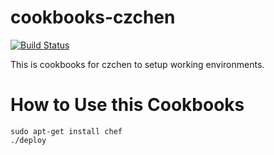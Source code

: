 # cookbooks-czchen
[![Build Status](https://travis-ci.org/czchen/cookbook-czchen.png?branch=master)](https://travis-ci.org/czchen/cookbook-czchen)

This is cookbooks for czchen to setup working environments.

# How to Use this Cookbooks
    sudo apt-get install chef
    ./deploy

